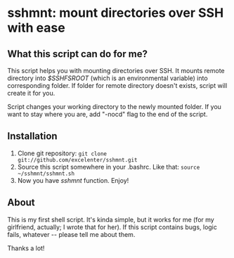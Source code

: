 sshmnt: mount directories over SSH with ease
============================================

What this script can do for me?
------------------------------- 
This script helps you with mounting directories over SSH.
It mounts remote directory into *$SSHFSROOT* (which is an environmental
variable) into corresponding folder. If folder for remote directory
doesn't exists, script will create it for you.

Script changes your working directory to the newly mounted folder.
If you want to stay where you are, add "-nocd" flag to the end of the script.

Installation
------------

1. Clone git repository:
`git clone git://github.com/excelenter/sshmnt.git`
2. Source this script somewhere in your .bashrc. Like that:
`source ~/sshmnt/sshmnt.sh`
3. Now you have *sshmnt* function. Enjoy!

About
-----

This is my first shell script. It's kinda simple, but it works for me (for my girlfriend, actually; 
I wrote that for her). If this script contains bugs, logic fails, whatever -- please tell me about them.

Thanks a lot!

